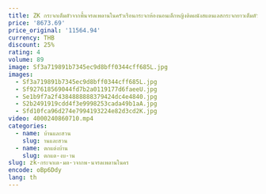 ```yaml
---
title: ZK กระจกเต็มตัวจากพื้นจรดเพดานในครัวเรือนกระจกห้องนอนเด็กหญิงติดผนังสแตนเลสกระจกยาวเต็มตัว
price: '8673.69'
price_original: '11564.94'
currency: THB
discount: 25%
rating: 4
volume: 89
image: Sf3a719891b7345ec9d8bff0344cff685L.jpg
images:
  - Sf3a719891b7345ec9d8bff0344cff685L.jpg
  - Sf927618569044fd7b2a0119177d6faeeU.jpg
  - Se1b9f7a2f4384888888379424dc4e4840.jpg
  - S2b2491919cdd4f3e9998253cada49b1aA.jpg
  - Sfd10fca96d274e7994193224e82d3cd2K.jpg
video: 4000240860710.mp4
categories:
  - name: บ้านและสวน
    slug: านและสวน
  - name: ตกแต่งบ้าน
    slug: ตกแต-งบ-าน
slug: zk-กระจกเต-มต-วจากพ-นจรดเพดานในคร
encode: oBp6Ddy
lang: th
---
```

  
